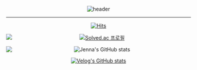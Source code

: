 <div a align=center>
  
![header](https://capsule-render.vercel.app/api?type=waving&color=0:FFCCCC,100:336699&height=300&section=header&text=Jenna's%20Github&fontSize=70&animation=fadeIn&fontColor=000033)
  
</div>
  
  ***
  
<div a align=center>
  
  [![Hits](https://hits.seeyoufarm.com/api/count/incr/badge.svg?url=https%3A%2F%2Fgithub.com%2Fjeonga0303&count_bg=%23666699&title_bg=%23555555&icon=github.svg&icon_color=%23E7E7E7&title=hits&edge_flat=false)](https://hits.seeyoufarm.com)
  
</div>

<div a align=center>
  
   <img src="http://mazandi.herokuapp.com/api?handle=jakang0303&theme=warm" align="left"/>
  
  [![Solved.ac
프로필](http://mazassumnida.wtf/api/v2/generate_badge?boj=jakang0303)](https://solved.ac/jakang0303)
  
 
  
</div>

 <div a align=center>
  
  <img src="https://user-images.githubusercontent.com/52391624/204184288-33592fc1-c241-426f-aade-d00cb3410d7a.gif" align="left">
  
![Jenna's GitHub stats](https://github-readme-stats.vercel.app/api?username=jeonga0303&show_icons=true&theme=nord)

[![Velog's GitHub stats](https://velog-readme-stats.vercel.app/api?name=jakang)](https://velog.io/@jakang)
  
 </div>




